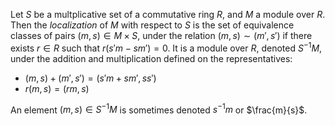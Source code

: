Let $S$ be a multplicative set of a commutative ring $R$, and $M$ a module over $R$. Then the *localization* of $M$ with respect to $S$ is the set of equivalence classes of pairs $(m, s) \in M \times S$, under the relation $(m, s) \sim (m', s')$ if there exists $r \in R$ such that $r(s'm - sm') = 0$. It is a module over $R$, denoted $S^{-1} M$, under the addition and multiplication defined on the representatives:

- $(m, s) + (m', s') = (s'm + sm', ss')$
- $r (m, s) = (rm, s)$

An element $(m, s) \in S^{-1} M$ is sometimes denoted $s^{-1}m$ or $\frac{m}{s}$.
